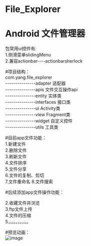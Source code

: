 # File_Explorer
# Android 文件管理器

包常用ui控件有:        
1.侧滑菜单slidingMenu           
2.兼容actionbar----actionbarsherlock        

#项目结构：        
com.yang.file_explorer     
                ---------------adapter    适配器        
                ---------------apis       文件交互操作api        
                ---------------entity     实体类              
                ---------------interfaces 接口类             
                ---------------ui         Activity类       
                ---------------view       Fragment类        
                ---------------widget     自定义控件      
                ---------------utils      工具类       

#目前app文件功能：         
1.新建文件         
2.删除文件       
3.刷新文件     
4.文件排序     
5.文件分享    
6.文件的复制、剪切        
7.文件重命名
8.文件搜索                 


#后续添加app文件操作功能：       


2.收藏文件并浏览                 
3.ftp文件上传                   
4.文件的压缩           
5.。。。。。。。。。            

#预览动画：            
![image](https://github.com/yangsmith/File_Explorer/blob/master/bin/file_exploer.gif)
